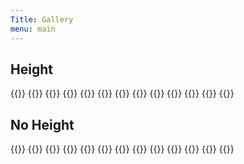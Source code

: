```yaml
---
Title: Gallery
menu: main
---
```


## Height

{{<figrow id=figrow1 class="figrowclass1" figsetclass="figsetclass1" gallery=test1 justify=evenly caption="sdlfkj lk jkj lskdfj lsdkfj sldkfj lskdjf" xalign="start" height=200 xsize=thumbnail >}}
{{<figset name="FordingbridgeClockTower.jpg" >}}
{{<figset name="P1130500.JPG" >}}
{{<figset name="P1130501.JPG" xsize=small >}}
{{<figset name="P1130502.JPG" >}}
{{<figset name="P1130503.JPG" selfsize=500 url=self >}}
{{<figset name="P1130504.JPG" selfsize=500 url=self >}}
{{<figset name="P1130505.JPG" >}}
{{<figset name="P1130506.JPG" >}}
{{<figset name="P1130507.JPG" >}}
{{<figset name="SalisburyCathedralCloisters.jpg" >}}
{{<figset name="StMarysChurch.jpg" url=self maxwidth=800 >}}
{{</figrow>}}  


## No Height

{{<figrow id=figrow2 gallery=test1 class="border rounded fred border-danger p-3" figsetclass="border-3 font-italic " justify=between xcaption="So shaken as we are, so wan with care" xalign="baseline" xheight=200 size=thumbnail >}}
{{<figset name="FordingbridgeClockTower.jpg" caption="sldkfj sldk sldk jsldk jlk" >}}
{{<figset name="P1130500.JPG" class="font-weight-bold" caption="guns and roses" align="baseline" >}}
{{<figset name="P1130501.JPG" id="fblue" caption="anything you Like alskdfj lskj slkdfj sldkf jsldkfj sldkfj sldkfj l" xsize=small >}}
{{<figset name="P1130502.JPG"  class="fred" caption="sldkfj sldk sldk jsldk jlk" >}}
{{<figset name="P1130503.JPG" selfsize=500 url=self >}}
{{<figset name="P1130504.JPG" selfsize=500 url=self >}}
{{<figset name="P1130505.JPG" >}}
{{<figset name="P1130506.JPG" caption="long caption to make this taller" >}}
{{<figset name="P1130507.JPG" align=centre caption="align=centre" >}}
{{<figset name="SalisburyCathedralCloisters.jpg"  align=start caption="align=start" >}}
{{<figset name="StMarysChurch.jpg" align=end caption="align=end"  url=self maxwidth=800 >}}
{{</figrow>}}  

